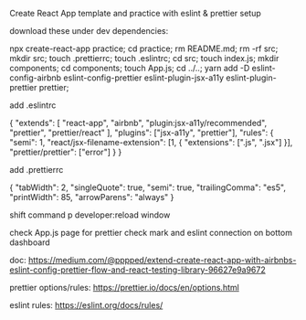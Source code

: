 Create React App template and practice with eslint & prettier setup

download these under dev dependencies: 

npx create-react-app practice; cd practice; rm README.md; rm -rf src; mkdir src; touch .prettierrc; touch .eslintrc; cd src; touch index.js; mkdir components; cd components; touch App.js; cd ../..; yarn add -D eslint-config-airbnb eslint-config-prettier eslint-plugin-jsx-a11y eslint-plugin-prettier prettier;

add .eslintrc

{
  "extends": [
    "react-app",
    "airbnb",
    "plugin:jsx-a11y/recommended",
    "prettier",
    "prettier/react"
  ],
  "plugins": ["jsx-a11y", "prettier"],
  "rules": {
    "semi": 1,
    "react/jsx-filename-extension": [1, { "extensions": [".js", ".jsx"] }],
    "prettier/prettier": ["error"]
  }
}

add .prettierrc

{
  "tabWidth": 2,
  "singleQuote": true,
  "semi": true,
  "trailingComma": "es5",
  "printWidth": 85,
  "arrowParens": "always"
}


shift command p 
  developer:reload window

check App.js page for prettier check mark and eslint connection on bottom dashboard

doc: 
  https://medium.com/@pppped/extend-create-react-app-with-airbnbs-eslint-config-prettier-flow-and-react-testing-library-96627e9a9672

prettier options/rules: 
  https://prettier.io/docs/en/options.html

eslint rules: 
  https://eslint.org/docs/rules/
